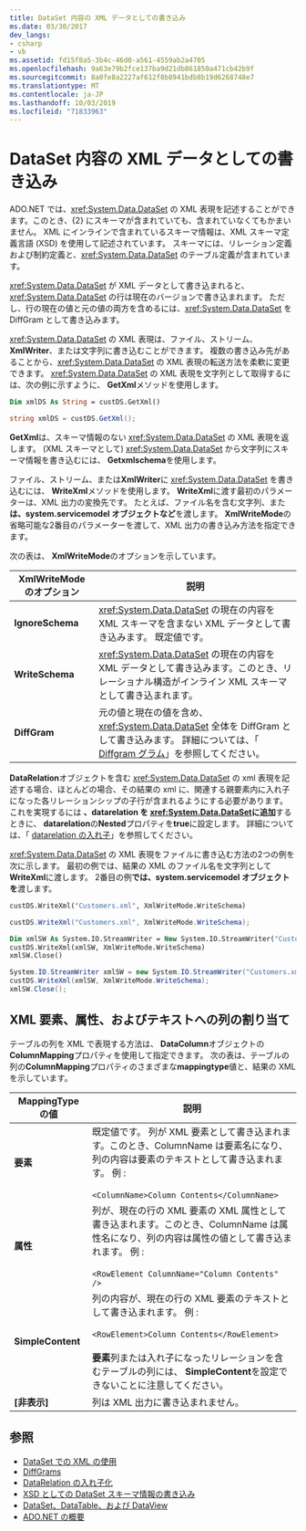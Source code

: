```yaml
---
title: DataSet 内容の XML データとしての書き込み
ms.date: 03/30/2017
dev_langs:
- csharp
- vb
ms.assetid: fd15f8a5-3b4c-46d0-a561-4559ab2a4705
ms.openlocfilehash: 9a63e79b2fce137ba9d21db861850a471cb42b9f
ms.sourcegitcommit: 8a0fe8a2227af612f8b8941bdb8b19d6268748e7
ms.translationtype: MT
ms.contentlocale: ja-JP
ms.lasthandoff: 10/03/2019
ms.locfileid: "71833963"
---
```

# <a name="writing-dataset-contents-as-xml-data"></a>DataSet 内容の XML データとしての書き込み
ADO.NET では、<xref:System.Data.DataSet> の XML 表現を記述することができます。このとき、{2} にスキーマが含まれていても、含まれていなくてもかまいません。 XML にインラインで含まれているスキーマ情報は、XML スキーマ定義言語 (XSD) を使用して記述されています。 スキーマには、リレーション定義および制約定義と、<xref:System.Data.DataSet> のテーブル定義が含まれています。  
  
 <xref:System.Data.DataSet> が XML データとして書き込まれると、<xref:System.Data.DataSet> の行は現在のバージョンで書き込まれます。 ただし、行の現在の値と元の値の両方を含めるには、<xref:System.Data.DataSet> を DiffGram として書き込みます。  
  
 <xref:System.Data.DataSet> の XML 表現は、ファイル、ストリーム、 **XmlWriter**、または文字列に書き込むことができます。 複数の書き込み先があることから、<xref:System.Data.DataSet> の XML 表現の転送方法を柔軟に変更できます。 <xref:System.Data.DataSet> の XML 表現を文字列として取得するには、次の例に示すように、 **GetXml**メソッドを使用します。  
  
```vb  
Dim xmlDS As String = custDS.GetXml()  
```  
  
```csharp  
string xmlDS = custDS.GetXml();  
```  
  
 **GetXml**は、スキーマ情報のない <xref:System.Data.DataSet> の XML 表現を返します。 (XML スキーマとして) <xref:System.Data.DataSet> から文字列にスキーマ情報を書き込むには、 **Getxmlschema**を使用します。  
  
 ファイル、ストリーム、または**XmlWriter**に <xref:System.Data.DataSet> を書き込むには、 **WriteXml**メソッドを使用します。 **WriteXml**に渡す最初のパラメーターは、XML 出力の変換先です。 たとえば、ファイル名を含む文字列、また**は、system.servicemodel オブジェクトなど**を渡します。 **XmlWriteMode**の省略可能な2番目のパラメーターを渡して、XML 出力の書き込み方法を指定できます。  
  
 次の表は、 **XmlWriteMode**のオプションを示しています。  
  
|XmlWriteMode のオプション|説明|  
|-------------------------|-----------------|  
|**IgnoreSchema**|<xref:System.Data.DataSet> の現在の内容を XML スキーマを含まない XML データとして書き込みます。 既定値です。|  
|**WriteSchema**|<xref:System.Data.DataSet> の現在の内容を XML データとして書き込みます。このとき、リレーショナル構造がインライン XML スキーマとして書き込まれます。|  
|**DiffGram**|元の値と現在の値を含め、<xref:System.Data.DataSet> 全体を DiffGram として書き込みます。 詳細については、「 [Diffgram グラム](diffgrams.md)」を参照してください。|  
  
 **DataRelation**オブジェクトを含む <xref:System.Data.DataSet> の xml 表現を記述する場合、ほとんどの場合、その結果の xml に、関連する親要素内に入れ子になった各リレーションシップの子行が含まれるようにする必要があります。 これを実現するには **、datarelation を <xref:System.Data.DataSet>に追加**するときに、 **datarelation**の**Nested**プロパティを**true**に設定します。 詳細については、「 [datarelation の入れ子](nesting-datarelations.md)」を参照してください。  
  
 <xref:System.Data.DataSet> の XML 表現をファイルに書き込む方法の2つの例を次に示します。 最初の例では、結果の XML のファイル名を文字列として**WriteXml**に渡します。 2番目の例**では、system.servicemodel オブジェクトを**渡します。
  
```vb  
custDS.WriteXml("Customers.xml", XmlWriteMode.WriteSchema)  
```  
  
```csharp  
custDS.WriteXml("Customers.xml", XmlWriteMode.WriteSchema);  
```  
  
```vb  
Dim xmlSW As System.IO.StreamWriter = New System.IO.StreamWriter("Customers.xml")  
custDS.WriteXml(xmlSW, XmlWriteMode.WriteSchema)  
xmlSW.Close()  
```  
  
```csharp  
System.IO.StreamWriter xmlSW = new System.IO.StreamWriter("Customers.xml");  
custDS.WriteXml(xmlSW, XmlWriteMode.WriteSchema);  
xmlSW.Close();  
```  
  
## <a name="mapping-columns-to-xml-elements-attributes-and-text"></a>XML 要素、属性、およびテキストへの列の割り当て  
 テーブルの列を XML で表現する方法は、 **DataColumn**オブジェクトの**ColumnMapping**プロパティを使用して指定できます。 次の表は、テーブルの列の**ColumnMapping**プロパティのさまざまな**mappingtype**値と、結果の XML を示しています。  
  
|MappingType の値|説明|  
|-----------------------|-----------------|  
|**要素**|既定値です。 列が XML 要素として書き込まれます。このとき、ColumnName は要素名になり、列の内容は要素のテキストとして書き込まれます。 例 :<br /><br /> `<ColumnName>Column Contents</ColumnName>`|  
|**属性**|列が、現在の行の XML 要素の XML 属性として書き込まれます。このとき、ColumnName は属性名になり、列の内容は属性の値として書き込まれます。 例 :<br /><br /> `<RowElement ColumnName="Column Contents" />`|  
|**SimpleContent**|列の内容が、現在の行の XML 要素のテキストとして書き込まれます。 例 :<br /><br /> `<RowElement>Column Contents</RowElement>`<br /><br /> **要素**列または入れ子になったリレーションを含むテーブルの列には、 **SimpleContent**を設定できないことに注意してください。|  
|**[非表示]**|列は XML 出力に書き込まれません。|  
  
## <a name="see-also"></a>参照

- [DataSet での XML の使用](using-xml-in-a-dataset.md)
- [DiffGrams](diffgrams.md)
- [DataRelation の入れ子化](nesting-datarelations.md)
- [XSD としての DataSet スキーマ情報の書き込み](writing-dataset-schema-information-as-xsd.md)
- [DataSet、DataTable、および DataView](index.md)
- [ADO.NET の概要](../ado-net-overview.md)
